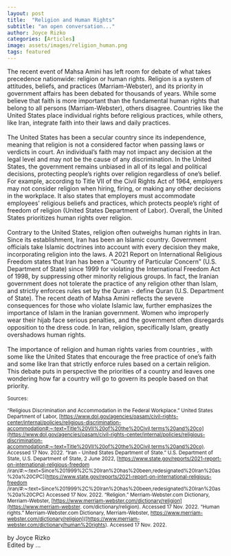 ```yaml
---
layout: post
title:  "Religion and Human Rights"
subtitle: "an open conversation..."
author: Joyce Rizko
categories: [Articles]
image: assets/images/religion_human.png
tags: featured
---
```


   The recent event of Mahsa Amini has left room for debate of what takes precedence nationwide: religion or human rights. Religion is a system of attitudes, beliefs, and practices (Marriam-Webster), and its priority in government affairs has been debated for thousands of years. While some believe that faith is more important than the fundamental human rights that belong to all persons (Marriam-Webster), others disagree. Countries like the United States place individual rights before religious practices, while others, like Iran, integrate faith into their laws and daily practices.  
  <br />
      The United States has been a secular country since its independence, meaning that religion is not a considered factor when passing laws or verdicts in court. An individual’s faith may not impact any decision at the legal level and may not be the cause of any discrimination. In the United States, the government remains unbiased in all of its legal and political decisions, protecting people’s rights over religion regardless of one’s belief. For example, according to Title VII of the Civil Rights Act of 1964, employers may not consider religion when hiring, firing, or making any other decisions in the workplace. It also states that employers must accommodate employees’ religious beliefs and practices, which protects people’s right of freedom of religion (United States Department of Labor). Overall, the United States prioritizes human rights over religion.  
  <br />
      Contrary to the United States, religion often outweighs human rights in Iran.  Since its establishment, Iran has been an Islamic country. Government officials take Islamic doctrines into account with every decision they make, incorporating religion into the laws. A 2021 Report on International Religious Freedom states that Iran has been a “Country of Particular Concern” (U.S. Department of State) since 1999 for violating the International Freedom Act of 1998, by suppressing other minority religious groups. In fact, the Iranian government does not tolerate the practice of any religion other than Islam, and strictly enforces rules set by the Quran - define Quran (U.S. Department of State). The recent death of Mahsa Amini reflects the severe consequences for those who violate Islamic law, further emphasizes the importance of Islam in the Iranian government. Women who improperly wear their hijab face serious penalties, and the government often disregards opposition to the dress code. In Iran, religion, specifically Islam, greatly overshadows human rights.  
<br />
      The importance of religion and human rights varies from countries , with some like the United States that encourage the free practice of one’s faith and some like Iran that strictly enforce rules based on a certain religion. This debate puts in perspective the priorities of a country and leaves one wondering how far a country will go to govern its people based on that priority.

<small> Sources: </small>

<small> “Religious Discrimination and Accommodation in the Federal Workplace.” United States Department of Labor, [https://www.dol.gov/agencies/oasam/civil-rights-center/internal/policies/religious-discrimination-accommodation#:~:text=Title%20VII%20of%20the%20Civil,terms%20and%20co](https://www.dol.gov/agencies/oasam/civil-rights-center/internal/policies/religious-discrimination-accommodation#:~:text=Title%20VII%20of%20the%20Civil,terms%20and%20co). Accessed 17 Nov. 2022.  </small>
<small> “Iran - United States Department of State.” U.S. Department of State, U.S. Department of State, 2 June 2022, [https://www.state.gov/reports/2021-report-on-international-religious-freedom /iran/#:~:text=Since%201999%2C%20Iran%20has%20been,redesignated%20Iran%20as%20a%20CPC](https://www.state.gov/reports/2021-report-on-international-religious-freedom /iran/#:~:text=Since%201999%2C%20Iran%20has%20been,redesignated%20Iran%20as%20a%20CPC) Accessed 17 Nov. 2022.  </small>
<small> “Religion.” Merriam-Webster.com Dictionary, Merriam-Webster, [https://www.merriam-webster.com/dictionary/religion](https://www.merriam-webster. com/dictionary/religion). Accessed 17 Nov. 2022.  </small>
<small> “Human rights.” Merriam-Webster.com Dictionary, Merriam-Webster,  [https://www.merriam-webster.com/dictionary/religion]([https://www.merriam- webster.com/dictionary/human%20rights](https://www.merriam-webster.com/dictionary/religion)). Accessed 17 Nov. 2022. </small>


by Joyce Rizko  
Edited by ...
